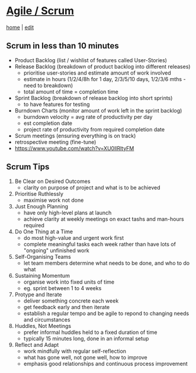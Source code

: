 # [Agile / Scrum](https://alwinwoo.github.io/pages/agile.html)
[home](https://alwinwoo.github.io/) | [edit](https://github.com/alwinwoo/alwinwoo.github.io/edit/master/pages/agile.md)

## Scrum in less than 10 minutes

  - Product Backlog (list / wishlist of features called User-Stories)
  - Release Backlog (breakdown of product backlog into different releases)
    - prioritise user-stories and estimate amount of work involved
    - estimate in hours (1/2/4/8h for 1 day, 2/3/5/10 days, 1/2/3/6 mths - need to breakdown)
    - total amount of time = completion time
  - Sprint Backlog  (breakdown of release backlog into short sprints)
    - to have features for testing
  - Burndown Charts (monitor amount of work left in the sprint backlog)
    - burndown velocity = avg rate of productivity per day
    - est completion date
    - project rate of productivity from required completion date
  - Scrum meetings  (ensuring everything is on track)
  - retrospective meeting (fine-tune)
  - <https://www.youtube.com/watch?v=XU0llRltyFM>

## Scrum Tips
1. Be Clear on Desired Outcomes
    - clarity on purpose of project and what is to be achieved
2. Prioritise Ruthlessly
    - maximise work not done
3. Just Enough Planning
    - have only high-level plans at launch
    - achieve clarity at weekly meetings on exact tashs and man-hours required
4. Do One Thing at a Time
    - do most high-value and urgent work first
    - complete meaningful tasks each week rather than have lots of "ongoing" unfinished work
5. Self-Organising Teams
    - let team members determine what needs to be done, and who to do what
6. Sustaining Momentum
    - organise work into fixed units of time
    - eg. sprint between 1 to 4 weeks
7. Protype and Iterate
    - deliver something concrete each week
    - get feedback early and then iterate
    - establish a regular tempo and be agile to repond to changing needs and circumstances
8. Huddles, Not Meetings
    - prefer informal huddles held to a fixed duration of time
    - typically 15 minutes long, done in an informal setup
9. Reflect and Adapt
    - work mindfully with regular self-reflection
    - what has gone well, not gone well, how to improve
    - emphasis good relationships and continuous process improvement
